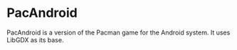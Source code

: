 PacAndroid
==========

PacAndroid is a version of the Pacman game for the Android system. It uses LibGDX as its base.
